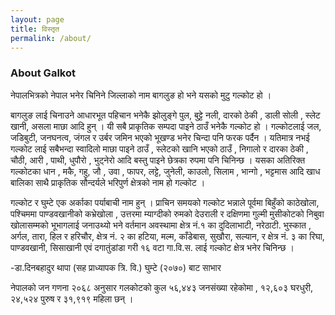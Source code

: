 ```yaml
---
layout: page
title: विस्तृत
permalink: /about/
---
```

<h3>About Galkot</h3>

नेपालभित्रको नेपाल भनेर चिनिने जिल्लाको नाम बागलुङ हो भने यसको मुटु गल्कोट हो ।

बागलुङ लाई चिनाउने आधारभूत पहिचान भनेकै झोलुङ्गे पुल, बुट्टे नली, दारको ठेकी , डाली सोली , स्लेट खानी, असला माछा आदि हुन् । यी सबै प्राकृतिक सम्पदा पाइने ठाउँ भनेकै गल्कोट हो ।
गल्कोटलाई जल, जडिबुटी, जनघनत्व, जंगल र उर्बर जमिन भएको भूखण्ड भनेर चिन्दा पनि फरक पर्दैन । यतिमात्र नभई गल्कोट लाई सबैभन्दा स्वादिलो माछा पाइने ठाउँ , स्लेटको खानि भएको ठाउँ , निगालो र दारका ठेकी , चौठी, आरी , पाथी, धुपौरो , भुट्नेरो आदि बस्तु पाइने छेत्रका रुपमा पनि चिनिन्छ । यसका अतिरिक्त गल्कोटका धान , मकै, गहु, जौ , उवा , फापर, लट्टे, जुनेली, काउलो, सिलाम , भान्गो , भट्टमास आदि खाध बालिका साथै प्राकृतिक सौन्दर्यले भरिपुर्ण क्षेत्रको नाम हो गल्कोट ।

गल्कोट र घुम्टे एक अर्काका पर्याबाची नाम हुन् । प्राचिन समयको गल्कोट भन्नाले पूर्वमा बिहुँको काठेखोला, पश्चिममा पाण्डवखानीको कभ्रेखोला , उत्तरमा म्याग्दीको रुमको देउराली र दक्षिणमा गुल्मी मुसीकोटको निबुवा खोलासम्मको भूभागलाई जनाउथ्यो भने वर्तमान अवस्थामा क्षेत्र नं.१ का दुदिलाभाटी, नरेठाटी. भुस्कात , अर्गल, तारा, हिल र हरिचौर, क्षेत्र नं. २ का हटिया, मल्म, काँडेबास, सुखौरा, सल्यान, र क्षेत्र नं. ३ का रिघा, पाण्डवखानी, सिसाखानी एवं दगातुंडांडा गरी १६ वटा गा.वि.स. लाई गल्कोट क्षेत्र भनेर चिनिन्छ ।


-डा.दिनबहादुर थापा
(सह प्राध्यापक त्रि. वि.)
घुम्टे (२०७०) बाट साभार

नेपालको जन गणना २०६८ अनुसार गलकोटको कुल ५६,४४३ जनसंख्या रहेकोमा , १२,६०३ घरधुरी, २४,५२४ पुरुष र ३१,९१९ महिला छन् ।